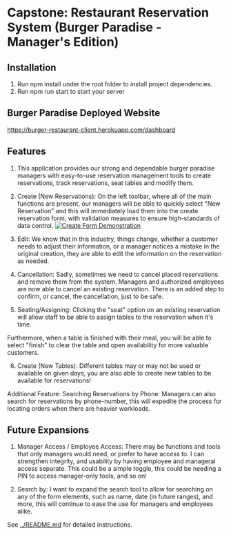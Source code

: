 # Capstone: Restaurant Reservation System (Burger Paradise - Manager's Edition)

## Installation 
1. Run npm install under the root folder to install project dependencies.
2. Run npm run start to start your server

## Burger Paradise Deployed Website
https://burger-restaurant-client.herokuapp.com/dashboard

## Features
1. This application provides our strong and dependable burger paradise managers with easy-to-use reservation management tools to create reservations, track reservations, seat tables and modify them. 

2. Create (New Reservations): On the left toolbar, where all of the main functions are present, our managers will be able to quickly select "New Reservation" and this will immediately load them into the create reservation form, with validation measures to ensure high-standards of data control. 
[![Create Form Demonstration](https://assets.digitalocean.com/articles/alligator/boo.svg)](https://digitalocean.com)

3. Edit: We know that in this industry, things change, whether a customer needs to adjust their information, or a manager notices a mistake in the original creation, they are able to edit the information on the reservation as needed. 

4. Cancellation: Sadly, sometimes we need to cancel placed reservations and remove them from the system. Managers and authorized employees are now able to cancel an existing reservation. There is an added step to confirm, or cancel, the cancellation, just to be safe.

5. Seating/Assigning: Clicking the "seat" option on an existing reservation will allow staff to be able to assign tables to the reservation when it's time. 

Furthermore, when a table is finished with their meal, you will be able to select "finish" to clear the table and open availability for more valuable customers.

6. Create (New Tables): Different tables may or may not be used or available on given days, you are also able to create new tables to be available for reservations!

Additional Feature: Searching Reservations by Phone: Managers can also search for reservations by phone-number, this will expedite the process for locating orders when there are heavier workloads. 

## Future Expansions
1. Manager Access / Employee Access: There may be functions and tools that only managers would need, or prefer to have access to. I can strengthen integrity, and usability by having employee and manageral access separate. This could be a simple toggle, this could be needing a PIN to access manager-only tools, and so on!

2. Search by: I want to expand the search tool to allow for searching on any of the form elements, such as name, date (in future ranges), and more, this will continue to ease the use for managers and employees alike. 




See [../README.md](../README.md) for detailed instructions.
